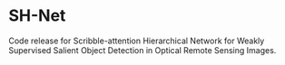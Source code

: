 # SH-Net
Code release for Scribble-attention Hierarchical Network for Weakly Supervised Salient Object Detection in Optical Remote Sensing Images.
